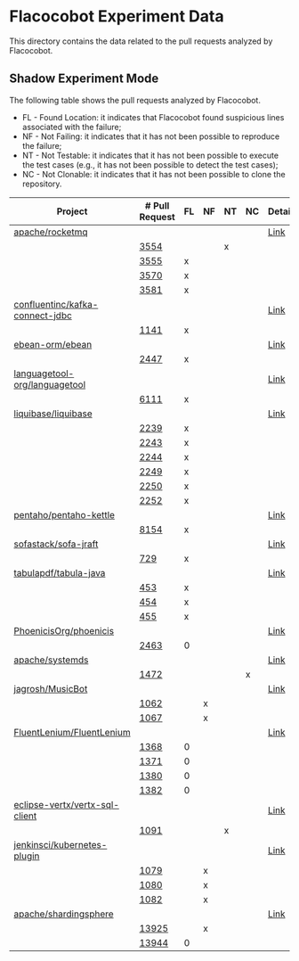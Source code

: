 # Flacocobot Experiment Data

This directory contains the data related to the pull requests analyzed by Flacocobot.

## Shadow Experiment Mode

The following table shows the pull requests analyzed by Flacocobot.

- FL - Found Location: it indicates that Flacocobot found suspicious lines associated with the failure;
- NF - Not Failing: it indicates that it has not been possible to reproduce the failure;
- NT - Not Testable: it indicates that it has not been possible to execute the test cases (e.g., it has not been possible to detect the test cases);
- NC - Not Clonable: it indicates that it has not been possible to clone the repository.

|Project                                                                              |# Pull Request                                                      |FL |NF |NT |NC |Details                                     |
|-------------------------------------------------------------------------------------|--------------------------------------------------------------------|---|---|---|---|--------------------------------------------|
|[apache/rocketmq](https://github.com/apache/rocketmq)                                |                                                                    |   |   |   |   |[Link](data/apache_rocketmq)                |
|                                                                                     |[3554](https://github.com/apache/rocketmq/pull/3554)                |   |   |x  |   |                                            |
|                                                                                     |[3555](https://github.com/apache/rocketmq/pull/3555)                |x  |   |   |   |                                            |
|                                                                                     |[3570](https://github.com/apache/rocketmq/pull/3570)                |x  |   |   |   |                                            |
|                                                                                     |[3581](https://github.com/apache/rocketmq/pull/3581)                |x  |   |   |   |                                            |
|[confluentinc/kafka-connect-jdbc](https://github.com/confluentinc/kafka-connect-jdbc)|                                                                    |   |   |   |   |[Link](data/confluentinc_kafka-connect-jdbc)|
|                                                                                     |[1141](https://github.com/confluentinc/kafka-connect-jdbc/pull/1141)|x  |   |   |   |                                            |
|[ebean-orm/ebean](https://github.com/ebean-orm/ebean)                                |                                                                    |   |   |   |   |[Link](data/ebean-orm_ebean)                |
|                                                                                     |[2447](https://github.com/ebean-orm/ebean/pull/2447)                |x  |   |   |   |                                            |
|[languagetool-org/languagetool](https://github.com/languagetool-org/languagetool)    |                                                                    |   |   |   |   |[Link](data/languagetool-org_languagetool)  |
|                                                                                     |[6111](https://github.com/languagetool-org/languagetool/pull/6111)  |x  |   |   |   |                                            |
|[liquibase/liquibase](https://github.com/liquibase/liquibase)                        |                                                                    |   |   |   |   |[Link](data/liquibase_liquibase)            |
|                                                                                     |[2239](https://github.com/liquibase/liquibase/pull/2239)            |x  |   |   |   |                                            |
|                                                                                     |[2243](https://github.com/liquibase/liquibase/pull/2243)            |x  |   |   |   |                                            |
|                                                                                     |[2244](https://github.com/liquibase/liquibase/pull/2244)            |x  |   |   |   |                                            |
|                                                                                     |[2249](https://github.com/liquibase/liquibase/pull/2249)            |x  |   |   |   |                                            |
|                                                                                     |[2250](https://github.com/liquibase/liquibase/pull/2250)            |x  |   |   |   |                                            |
|                                                                                     |[2252](https://github.com/liquibase/liquibase/pull/2252)            |x  |   |   |   |                                            |
|[pentaho/pentaho-kettle](https://github.com/pentaho/pentaho-kettle)                  |                                                                    |   |   |   |   |[Link](data/pentaho_pentaho-kettle)         |
|                                                                                     |[8154](https://github.com/pentaho/pentaho-kettle/pull/8154)         |x  |   |   |   |                                            |
|[sofastack/sofa-jraft](https://github.com/sofastack/sofa-jraft)                      |                                                                    |   |   |   |   |[Link](data/sofastack_sofa-jraft)           |
|                                                                                     |[729](https://github.com/sofastack/sofa-jraft/pull/729)             |x  |   |   |   |                                            |
|[tabulapdf/tabula-java](https://github.com/tabulapdf/tabula-java)                    |                                                                    |   |   |   |   |[Link](data/tabulapdf_tabula-java)          |
|                                                                                     |[453](https://github.com/tabulapdf/tabula-java/pull/453)            |x  |   |   |   |                                            |
|                                                                                     |[454](https://github.com/tabulapdf/tabula-java/pull/454)            |x  |   |   |   |                                            |
|                                                                                     |[455](https://github.com/tabulapdf/tabula-java/pull/455)            |x  |   |   |   |                                            |
|[PhoenicisOrg/phoenicis](https://github.com/PhoenicisOrg/phoenicis)                  |                                                                    |   |   |   |   |[Link](data/PhoenicisOrg_phoenicis)         |
|                                                                                     |[2463](https://github.com/PhoenicisOrg/phoenicis/pull/2463)         |0  |   |   |   |                                            |
|[apache/systemds](https://github.com/apache/systemds)                                |                                                                    |   |   |   |   |[Link](data/apache_systemds)                |
|                                                                                     |[1472](https://github.com/apache/systemds/pull/1472)                |   |   |   |x  |                                            |
|[jagrosh/MusicBot](https://github.com/jagrosh/MusicBot)                              |                                                                    |   |   |   |   |[Link](data/jagrosh_MusicBot)               |
|                                                                                     |[1062](https://github.com/jagrosh/MusicBot/pull/1062)               |   |x  |   |   |                                            |
|                                                                                     |[1067](https://github.com/jagrosh/MusicBot/pull/1067)               |   |x  |   |   |                                            |
|[FluentLenium/FluentLenium](https://github.com/FluentLenium/FluentLenium)            |                                                                    |   |   |   |   |[Link](data/FluentLenium_FluentLenium)      |
|                                                                                     |[1368](https://github.com/FluentLenium/FluentLenium/pull/1368)      |0  |   |   |   |                                            |
|                                                                                     |[1371](https://github.com/FluentLenium/FluentLenium/pull/1371)      |0  |   |   |   |                                            |
|                                                                                     |[1380](https://github.com/FluentLenium/FluentLenium/pull/1380)      |0  |   |   |   |                                            |
|                                                                                     |[1382](https://github.com/FluentLenium/FluentLenium/pull/1382)      |0  |   |   |   |                                            |
|[eclipse-vertx/vertx-sql-client](https://github.com/eclipse-vertx/vertx-sql-client)  |                                                                    |   |   |   |   |[Link](data/eclipse-vertx_vertx-sql-client) |
|                                                                                     |[1091](https://github.com/eclipse-vertx/vertx-sql-client/pull/1091) |   |   |x  |   |                                            |
|[jenkinsci/kubernetes-plugin](https://github.com/jenkinsci/kubernetes-plugin)        |                                                                    |   |   |   |   |[Link](data/jenkinsci_kubernetes-plugin)    |
|                                                                                     |[1079](https://github.com/jenkinsci/kubernetes-plugin/pull/1079)    |   |x  |   |   |                                            |
|                                                                                     |[1080](https://github.com/jenkinsci/kubernetes-plugin/pull/1080)    |   |x  |   |   |                                            |
|                                                                                     |[1082](https://github.com/jenkinsci/kubernetes-plugin/pull/1082)    |   |x  |   |   |                                            |
|[apache/shardingsphere](https://github.com/apache/shardingsphere)                    |                                                                    |   |   |   |   |[Link](data/apache_shardingsphere)          |
|                                                                                     |[13925](https://github.com/apache/shardingsphere/pull/13925)        |   |x  |   |   |                                            |
|                                                                                     |[13944](https://github.com/apache/shardingsphere/pull/13944)        |0  |   |   |   |                                            |

